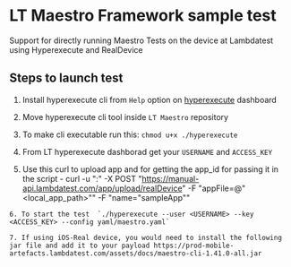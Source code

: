 # LT Maestro Framework sample test

Support for directly running Maestro Tests on the device at Lambdatest using Hyperexecute and RealDevice

## Steps to launch test
1. Install hyperexecute cli from `Help` option on [hyperexecute](https://hyperexecute.lambdatest.com/hyperexecute/jobs) dashboard 

2. Move hyperexecute cli tool inside `LT Maestro` repository

3. To make cli executable run this: `chmod u+x ./hyperexecute`

4. From LT hyperexecute dashborad get your `USERNAME` and `ACCESS_KEY`

5. Use this curl to upload app  and for getting the app_id for passing it in the script -
curl -u "<username>:<accessKey>" -X POST "https://manual-api.lambdatest.com/app/upload/realDevice" -F "appFile=@"<local_app_path>"" -F "name="sampleApp""
```
6. To start the test  `./hyperexecute --user <USERNAME> --key <ACCESS_KEY> --config yaml/maestro.yaml`

7. If using iOS-Real device, you would need to install the following jar file and add it to your payload https://prod-mobile-artefacts.lambdatest.com/assets/docs/maestro-cli-1.41.0-all.jar

